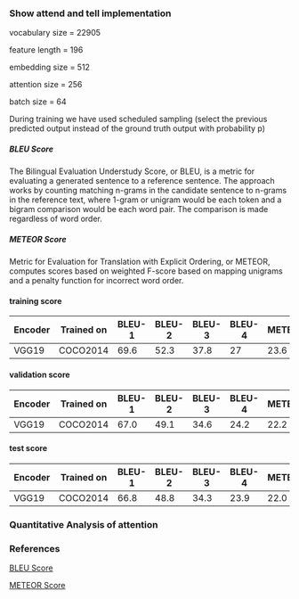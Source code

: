 ### Show attend and tell implementation
vocabulary size = 22905

feature length = 196

embedding size = 512

attention size = 256

batch size = 64

During training  we have used scheduled sampling (select the previous predicted output instead of the ground truth output with probability p)
##### BLEU Score
The Bilingual Evaluation Understudy Score, or BLEU, is a metric for evaluating a generated sentence to a reference sentence. The approach works by counting matching n-grams in the candidate sentence to n-grams in the reference text, where 1-gram or unigram would be each token and a bigram comparison would be each word pair. The comparison is made regardless of word order.
##### METEOR Score
Metric for Evaluation for Translation with Explicit Ordering, or METEOR, computes scores based on weighted F-score based on mapping unigrams and a penalty function for incorrect word order.

#### training score
| Encoder |Trained on | BLEU-1 | BLEU-2 | BLEU-3 | BLEU-4 | METEOR |
| ------- | --------  | ---- | ----- | ----- | ----- |  ----   |
| VGG19   |  COCO2014 | 69.6 | 52.3  |  37.8 | 27    | 23.6    |

#### validation score
| Encoder |Trained on | BLEU-1 | BLEU-2 | BLEU-3 | BLEU-4 | METEOR |
| ------- | --------  | ---- | ----- | ----- | ----- |  ----   |
| VGG19   |  COCO2014 | 67.0 | 49.1  |  34.6 | 24.2  | 22.2    |

#### test score
| Encoder |Trained on | BLEU-1 | BLEU-2 | BLEU-3 | BLEU-4 | METEOR |
| ------- | --------  | ---- | ----- | ----- | ----- |  ----   |
| VGG19   |  COCO2014 | 66.8 | 48.8  |  34.3 | 23.9  | 22.0    |

### Quantitative Analysis of attention


### References
[BLEU Score](https://machinelearningmastery.com/calculate-bleu-score-for-text-python/#:~:text=The%20Bilingual%20Evaluation%20Understudy%20Score,in%20a%20score%20of%200.0.)

[METEOR Score](https://medium.com/explorations-in-language-and-learning/metrics-for-nlg-evaluation-c89b6a781054)
